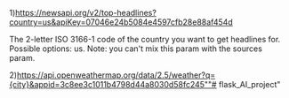 1)https://newsapi.org/v2/top-headlines?country=us&apiKey=07046e24b5084e4597cfb28e88af454d

The 2-letter ISO 3166-1 code of the country you want to get headlines for. Possible options: us. Note: you can't mix this param with the sources param.

2)https://api.openweathermap.org/data/2.5/weather?q={city}&appid=3c8ee3c1011b4798d44a8030d58fc245""# flask_AI_project" 
